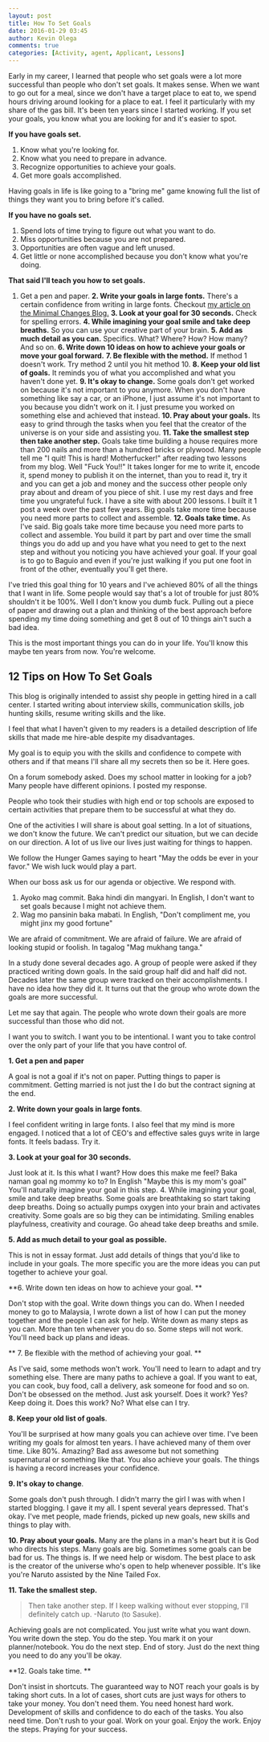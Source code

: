```yaml
---
layout: post
title: How To Set Goals
date: 2016-01-29 03:45
author: Kevin Olega
comments: true
categories: [Activity, agent, Applicant, Lessons]
---
```

Early in my career, I learned that people who set goals were a lot more successful than people who don't set goals. It makes sense. When we want to go out for a meal, since we don't have a target place to eat to, we spend hours driving around looking for a place to eat. I feel it particularly with my share of the gas bill. It's been ten years since I started working. If you set your goals, you know what you are looking for and it's easier to spot.

**If you have goals set.**
1. Know what you're looking for.
2. Know what you need to prepare in advance.
3. Recognize opportunities to achieve your goals.
4. Get more goals accomplished.

Having goals in life is like going to a "bring me" game knowing full the list of things they want you to bring before it's called.

**If you have no goals set.**
1. Spend lots of time trying to figure out what you want to do.
2. Miss opportunities because you are not prepared.
3. Opportunities are often vague and left unused.
4. Get little or none accomplished because you don't know what you're doing.

**That said I'll teach you how to set goals.**
1. Get a pen and paper.
**2. Write your goals in large fonts.** There's a certain confidence from writing in large fonts. Checkout [my article on the Minimal Changes Blog.](http://minimalchanges.com/how-to-increase-your-confidence-by-writing-big/)
**3. Look at your goal for 30 seconds.** Check for spelling errors.
**4. While imagining your goal smile and take deep breaths.** So you can use your creative part of your brain.
**5. Add as much detail as you can.** Specifics. What? Where? How? How many? And so on.
**6. Write down 10 ideas on how to achieve your goals or move your goal forward.**
**7. Be flexible with the method.** If method 1 doesn't work. Try method 2 until you hit method 10.
**8. Keep your old list of goals.** It reminds you of what you accomplished and what you haven't done yet.
**9. It's okay to change.** Some goals don't get worked on because it's not important to you anymore. When you don't have something like say a car, or an iPhone, I just assume it's not important to you because you didn't work on it. I just presume you worked on something else and achieved that instead.
**10. Pray about your goals.** Its easy to grind through the tasks when you feel that the creator of the universe is on your side and assisting you.
**11. Take the smallest step then take another step.** Goals take time building a house requires more than 200 nails and more than a hundred bricks or plywood. Many people tell me "I quit! This is hard! Motherfucker!" after reading two lessons from my blog. Well "Fuck You!!" It takes longer for me to write it, encode it, spend money to publish it on the internet, than you to read it, try it and you can get a job and money and the success other people only pray about and dream of you piece of shit. I use my rest days and free time you ungrateful fuck. I have a site with about 200 lessons. I built it 1 post a week over the past few years. Big goals take more time because you need more parts to collect and assemble.
**12. Goals take time.** As I've said. Big goals take more time because you need more parts to collect and assemble. You build it part by part and over time the small things you do add up and you have what you need to get to the next step and without you noticing you have achieved your goal. If your goal is to go to Baguio and even if you're just walking if you put one foot in front of the other, eventually you'll get there.

I've tried this goal thing for 10 years and I've achieved 80% of all the things that I want in life. Some people would say that's a lot of trouble for just 80% shouldn't it be 100%. Well I don't know you dumb fuck. Pulling out a piece of paper and drawing out a plan and thinking of the best approach before spending my time doing something and get 8 out of 10 things ain't such a bad idea.

This is the most important things you can do in your life. You'll know this maybe ten years from now. You're welcome.

## 12 Tips on How To Set Goals

This blog is originally intended to assist shy people in getting hired in a call center. I started writing about interview skills, communication skills, job hunting skills, resume writing skills and the like.

I feel that what I haven't given to my readers is a detailed description of life skills that made me hire-able despite my disadvantages.

My goal is to equip you with the skills and confidence to compete with others and if that means I'll share all my secrets then so be it. Here goes.

On a forum somebody asked. Does my school matter in looking for a job? Many people have different opinions. I posted my response.

People who took their studies with high end or top schools are exposed to certain activities that prepare them to be successful at what they do.

One of the activities I will share is about goal setting. In a lot of situations, we don't know the future. We can't predict our situation, but we can decide on our direction. A lot of us live our lives just waiting for things to happen.

We follow the Hunger Games saying to heart "May the odds be ever in your favor." We wish luck would play a part.

When our boss ask us for our agenda or objective. We respond with.
1. Ayoko mag commit. Baka hindi din mangyari. In English, I don't want to set goals because I might not achieve them.
2. Wag mo pansinin baka mabati. In English, "Don't compliment me, you might jinx my good fortune"

We are afraid of commitment. We are afraid of failure. We are afraid of looking stupid or foolish. In tagalog "Mag mukhang tanga."

In a study done several decades ago. A group of people were asked if they practiced writing down goals. In the said group half did and half did not. Decades later the same group were tracked on their accomplishments. I have no idea how they did it. It turns out that the group who wrote down the goals are more successful.

Let me say that again. The people who wrote down their goals are more successful than those who did not.

I want you to switch. I want you to be intentional. I want you to take control over the only part of your life that you have control of.

**1. Get a pen and paper** 

A goal is not a goal if it's not on paper. Putting things to paper is commitment. Getting married is not just the I do but the contract signing at the end. 

**2. Write down your goals in large fonts**. 

I feel confident writing in large fonts. I also feel that my mind is more engaged. I noticed that a lot of CEO's and effective sales guys write in large fonts. It feels badass. Try it. 

**3. Look at your goal for 30 seconds.** 

Just look at it. Is this what I want? How does this make me feel? Baka naman goal ng mommy ko to? In English "Maybe this is my mom's goal" You'll naturally imagine your goal in this step. 4\. While imagining your goal, smile and take deep breaths. Some goals are breathtaking so start taking deep breaths. Doing so actually pumps oxygen into your brain and activates creativity. Some goals are so big they can be intimidating. Smiling enables playfulness, creativity and courage. Go ahead take deep breaths and smile. 

**5. Add as much detail to your goal as possible.** 
 
This is not in essay format. Just add details of things that you'd like to include in your goals. The more specific you are the more ideas you can put together to achieve your goal. 

**6. Write down ten ideas on how to achieve your goal. **
 
Don't stop with the goal. Write down things you can do. When I needed money to go to Malaysia, I wrote down a list of how I can put the money together and the people I can ask for help. Write down as many steps as you can. More than ten whenever you do so. Some steps will not work. You'll need back up plans and ideas.

** 7. Be flexible with the method of achieving your goal. **

As I've said, some methods won't work. You'll need to learn to adapt and try something else. There are many paths to achieve a goal. If you want to eat, you can cook, buy food, call a delivery, ask someone for food and so on. Don't be obsessed on the method. Just ask yourself. Does it work? Yes? Keep doing it. Does this work? No? What else can I try. 

**8. Keep your old list of goals**.

 You'll be surprised at how many goals you can achieve over time. I've been writing my goals for almost ten years. I have achieved many of them over time. Like 80%. Amazing? Bad ass awesome but not something supernatural or something like that. You also achieve your goals. The things is having a record increases your confidence. 

**9. It's okay to change**. 

Some goals don't push through. I didn't marry the girl I was with when I started blogging. I gave it my all. I spent several years depressed. That's okay. I've met people, made friends, picked up new goals, new skills and things to play with. 


**10. Pray about your goals.**
 Many are the plans in a man's heart but it is God who directs his steps. Many goals are big. Sometimes some goals can be bad for us. The things is. If we need help or wisdom. The best place to ask is the creator of the universe who's open to help whenever possible. It's like you're Naruto assisted by the Nine Tailed Fox. 

**11. Take the smallest step.** 

> Then take another step. If I keep walking without ever stopping, I'll definitely catch up. -Naruto (to Sasuke). 

Achieving goals are not complicated. You just write what you want down. You write down the step. You do the step. You mark it on your planner/notebook. You do the next step. End of story. Just do the next thing you need to do any you'll be okay. 

**12. Goals take time. **

Don't insist in shortcuts. The guaranteed way to NOT reach your goals is by taking short cuts. In a lot of cases, short cuts are just ways for others to take your money. You don't need them. You need honest hard work. Development of skills and confidence to do each of the tasks. You also need time. Don't rush to your goal. Work on your goal. Enjoy the work. Enjoy the steps. Praying for your success.


